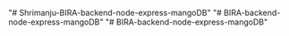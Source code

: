 "# Shrimanju-BIRA-backend-node-express-mangoDB" 
"# BIRA-backend-node-express-mangoDB" 
"# BIRA-backend-node-express-mangoDB" 
